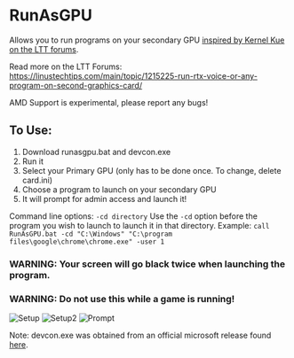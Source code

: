 # RunAsGPU
Allows you to run programs on your secondary GPU [inspired by Kernel Kue on the LTT forums](https://linustechtips.com/main/topic/940423-setting-2nd-gpu-as-power-saving-in-graphics-settings-on-windows-10/).

Read more on the LTT Forums: https://linustechtips.com/main/topic/1215225-run-rtx-voice-or-any-program-on-second-graphics-card/

AMD Support is experimental, please report any bugs!

## To Use:
1. Download runasgpu.bat and devcon.exe
2. Run it
3. Select your Primary GPU (only has to be done once. To change, delete card.ini)
4. Choose a program to launch on your secondary GPU
5. It will prompt for admin access and launch it!

Command line options:
`-cd directory`
Use the `-cd` option before the program you wish to launch to launch it in that directory.
Example: `call RunAsGPU.bat -cd "C:\Windows" "C:\program files\google\chrome\chrome.exe" -user 1`

### WARNING: Your screen will go black twice when launching the program.
### WARNING: Do not use this while a game is running!

![Setup](https://i.imgur.com/M14r6yW.png)
![Setup2](https://i.imgur.com/ywxtSTN.png)
![Prompt](https://i.imgur.com/y6U0AvM.png)

Note: devcon.exe was obtained from an official microsoft release found [here](https://superuser.com/questions/1002950/quick-method-to-install-devcon-exe).
